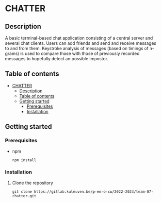 # CHATTER

## Description

A basic terminal-based chat application consisting of a central server and several chat clients.
Users can add friends and send and receive messages to and from them.
Keystroke analysis of messages (based on timings of n-grams) is used to compare those with those of previously recorded messages to hopefully detect an possible impostor.

## Table of contents

- [CHATTER](#chatter)
  - [Description](#description)
  - [Table of contents](#table-of-contents)
  - [Getting started](#getting-started)
    - [Prerequisites](#prerequisites)
    - [Installation](#installation)

## Getting started

### Prerequisites

- npm
  ```
  npm install
  ```

### Installation

1. Clone the repository
   ```
   git clone https://gitlab.kuleuven.be/p-en-o-cw/2022-2023/team-07-chatter.git
   ```
